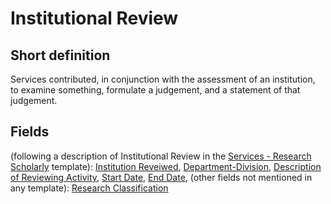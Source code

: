 # Institutional Review
## Short definition
Services contributed, in conjunction with the assessment of an institution, to examine something, formulate a judgement, and a statement of that judgement.
## Fields
(following a description of Institutional Review in the [Services - Research Scholarly](../Templates/Services%20-%20Research%20Scholarly.md) template):
[Institution Reveiwed](../Object-Fields/Institutional%20Review/Institution%20Reveiwed.md),
[Department-Division](../Object-Fields/Institutional%20Review/Department-Division.md),
[Description of Reviewing Activity](../Object-Fields/Institutional%20Review/Description%20of%20Reviewing%20Activity.md),
[Start Date](../Object-Fields/Institutional%20Review/Start%20Date.md),
[End Date](../Object-Fields/Institutional%20Review/End%20Date.md),
(other fields not mentioned in any template):
[Research Classification](../Object-Fields/Institutional%20Review/Research%20Classification.md)
